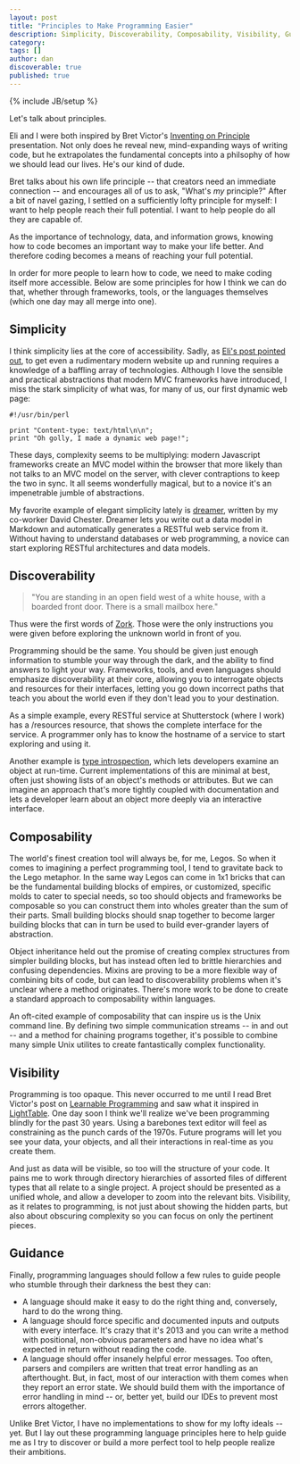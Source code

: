 ```yaml
---
layout: post
title: "Principles to Make Programming Easier"
description: Simplicity, Discoverability, Composability, Visibility, Guidance
category:
tags: []
author: dan
discoverable: true
published: true
---
```


{% include JB/setup %}

Let's talk about principles.

Eli and I were both inspired by Bret Victor's [Inventing on Principle](http://en.wikipedia.org/wiki/Type_introspection) presentation.  Not only does he reveal new, mind-expanding ways of writing code, but he extrapolates the fundamental concepts into a philsophy of how we should lead our lives.  He's our kind of dude.

Bret talks about his own life principle -- that creators need an immediate connection -- and encourages all of us to ask, "What's <i>my</i> principle?"  After a bit of navel gazing, I settled on a sufficiently lofty principle for myself: I want to help people reach their full potential.  I want to help people do all they are capable of.

As the importance of technology, data, and information grows, knowing how to code becomes an important way to make your life better.  And therefore coding becomes a means of reaching your full potential.

In order for more people to learn how to code, we need to make coding itself more accessible.  Below are some principles for how I think we can do that, whether through frameworks, tools, or the languages themselves (which one day may all merge into one).

## Simplicity

I think simplicity lies at the core of accessibility.  Sadly, as [Eli's post pointed out](/what-makes-programming-hard-pt-1/), to get even a rudimentary modern website up and running requires a knowledge of a baffling array of technologies.  Although I love the sensible and practical abstractions that modern MVC frameworks have introduced, I miss the stark simplicity of what was, for many of us, our first dynamic web page:

    #!/usr/bin/perl

    print "Content-type: text/html\n\n";
    print "Oh golly, I made a dynamic web page!";

These days, complexity seems to be multiplying: modern Javascript frameworks create an MVC model within the browser that more likely than not talks to an MVC model on the server, with clever contraptions to keep the two in sync.  It all seems wonderfully magical, but to a novice it's an impenetrable jumble of abstractions.

My favorite example of elegant simplicity lately is [dreamer](https://github.com/dchester/dreamer-example), written by my co-worker David Chester.  Dreamer lets you write out a data model in Markdown and automatically generates a RESTful web service from it.  Without having to understand databases or web programming, a novice can start exploring RESTful architectures and data models.

## Discoverability

> "You are standing in an open field west of a white house, with a boarded front door.  There is a small mailbox here."

Thus were the first words of [Zork](http://en.wikipedia.org/wiki/Zork).  Those were the only instructions you were given before exploring the unknown world in front of you.

Programming should be the same.  You should be given just enough information to stumble your way through the dark, and the ability to find answers to light your way.  Frameworks, tools, and even languages should emphasize discoverability at their core, allowing you to interrogate objects and resources for their interfaces, letting you go down incorrect paths that teach you about the world even if they don't lead you to your destination.

As a simple example, every RESTful service at Shutterstock (where I work) has a /resources resource, that shows the complete interface for the service.  A programmer only has to know the hostname of a service to start exploring and using it.

Another example is [type introspection](http://en.wikipedia.org/wiki/Type_introspection), which lets developers examine an object at run-time.  Current implementations of this are minimal at best, often just showing lists of an object's methods or attributes.  But we can imagine an approach that's more tightly coupled with documentation and lets a developer learn about an object more deeply via an interactive interface.

## Composability

The world's finest creation tool will always be, for me, Legos.  So when it comes to imagining a perfect programming tool, I tend to gravitate back to the Lego metaphor.  In the same way Legos can come in 1x1 bricks that can be the fundamental building blocks of empires, or customized, specific molds to cater to special needs, so too should objects and frameworks be composable so you can construct them into wholes greater than the sum of their parts.  Small building blocks should snap together to become larger building blocks that can in turn be used to build ever-grander layers of abstraction.

Object inheritance held out the promise of creating complex structures from simpler building blocks, but has instead often led to brittle hierarchies and confusing dependencies.  Mixins are proving to be a more flexible way of combining bits of code, but can lead to discoverability problems when it's unclear where a method originates.  There's more work to be done to create a standard approach to composability within languages.

An oft-cited example of composability that can inspire us is the Unix command line.  By defining two simple communication streams -- in and out -- and a method for chaining programs together, it's possible to combine many simple Unix utilites to create fantastically complex functionality.

## Visibility

Programming is too opaque.  This never occurred to me until I read Bret Victor's post on [Learnable Programming](http://worrydream.com/#!/LearnableProgramming) and saw what it inspired in [LightTable](http://www.lighttable.com/).  One day soon I think we'll realize we've been programming blindly for the past 30 years.  Using a barebones text editor will feel as constraining as the punch cards of the 1970s.  Future programs will let you see your data, your objects, and all their interactions in real-time as you create them.

And just as data will be visible, so too will the structure of your code.  It pains me to work through directory hierarchies of assorted files of different types that all relate to a single project.  A project should be presented as a unified whole, and allow a developer to zoom into the relevant bits.  Visibility, as it relates to programming, is not just about showing the hidden parts, but also about obscuring complexity so you can focus on only the pertinent pieces.

## Guidance

Finally, programming languages should follow a few rules to guide people who stumble through their darkness the best they can:

+   A language should make it easy to do the right thing and, conversely, hard to do the wrong thing.
+   A language should force specific and documented inputs and outputs with every interface.  It's crazy that it's 2013 and you can write a method with positional, non-obvious parameters and have no idea what's expected in return without reading the code.
+   A language should offer insanely helpful error messages.  Too often, parsers and compilers are written that treat error handling as an afterthought.  But, in fact, most of our interaction with them comes when they report an error state.  We should build them with the importance of error handling in mind -- or, better yet, build our IDEs to prevent most errors altogether.

Unlike Bret Victor, I have no implementations to show for my lofty ideals -- yet.  But I lay out these programming language principles here to help guide me as I try to discover or build a more perfect tool to help people realize their ambitions.
